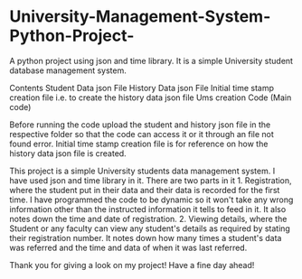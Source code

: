 # University-Management-System-Python-Project-
A python project using json and time library. It is a simple University student database management system.

Contents 
Student Data json File
History Data json File
Initial time stamp creation file i.e. to create the history data json file
Ums creation Code (Main code)

Before running the code upload the student and history json file in the respective folder so that the code can access it or it through an file not found error. 
Initial time stamp creation file is for reference on how the history data json file is created.

This project is a simple University students data management system. I have used json and time library in it. There are two parts in it 1. Registration, where the student put in their data and their data is recorded for the first time. I have programmed the code to be dynamic so it won't take any wrong information other than the instructed information it tells to feed in it. It also notes down the time and date of registration. 2. Viewing details, where the Student or any faculty can view any student's details as required by stating their registration number. It notes down how many times a student's data was referred and the time and data of when it was last referred. 

Thank you for giving a look on my project! Have a fine day ahead! 
